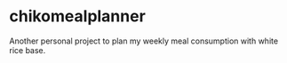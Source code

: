 # chikomealplanner
Another personal project to plan my weekly meal consumption with white rice base.

